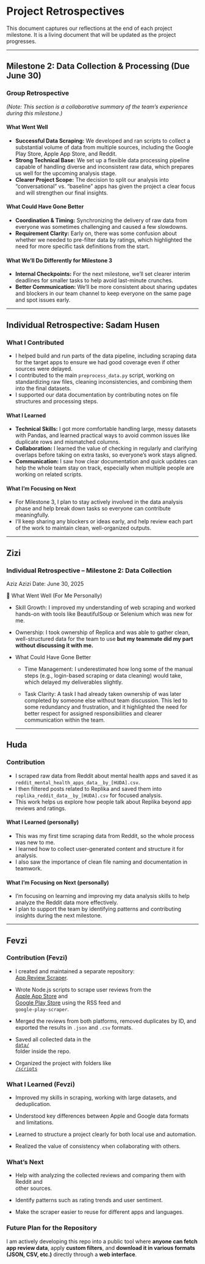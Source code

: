 # Project Retrospectives

This document captures our reflections at the end of each project milestone. It
is a living document that will be updated as the project progresses.

---

## **Milestone 2: Data Collection & Processing (Due June 30)**

### **Group Retrospective**

*(Note: This section is a collaborative summary of the team’s experience
during this milestone.)*

#### What Went Well

- **Successful Data Scraping:** We developed and ran scripts to collect a
substantial volume of data from multiple sources, including the Google Play Store,
Apple App Store, and Reddit.
- **Strong Technical Base:** We set up a flexible data processing pipeline capable
of handling diverse and inconsistent raw data, which prepares us well for the
upcoming analysis stage.
- **Clearer Project Scope:** The decision to split our analysis into “conversational”
vs. “baseline” apps has given the project a clear focus and will strengthen our
final insights.

#### What Could Have Gone Better

- **Coordination & Timing:** Synchronizing the delivery of raw data from everyone
was sometimes challenging and caused a few slowdowns.
- **Requirement Clarity:** Early on, there was some confusion about whether we
needed to pre-filter data by ratings, which highlighted the need for more specific
task definitions from the start.

#### What We’ll Do Differently for Milestone 3

- **Internal Checkpoints:** For the next milestone, we’ll set clearer interim
deadlines for smaller tasks to help avoid last-minute crunches.
- **Better Communication:** We’ll be more consistent about sharing updates and
blockers in our team channel to keep everyone on the same page and spot issues early.

---

## **Individual Retrospective: Sadam Husen**

### What I Contributed

- I helped build and run parts of the data pipeline, including scraping data for
the target apps to ensure we had good coverage even if other sources were delayed.
- I contributed to the main `preprocess_data.py` script, working on standardizing
raw files, cleaning inconsistencies, and combining them into the final datasets.
- I supported our data documentation by contributing notes on file structures and
processing steps.

#### What I Learned

- **Technical Skills:** I got more comfortable handling large, messy datasets
with Pandas, and learned practical ways to avoid common issues like duplicate
rows and mismatched columns.
- **Collaboration:** I learned the value of checking in regularly and clarifying
overlaps before taking on extra tasks, so everyone’s work stays aligned.
- **Communication:** I saw how clear documentation and quick updates can help the
whole team stay on track, especially when multiple people are working on related
scripts.

#### What I’m Focusing on Next

- For Milestone 3, I plan to stay actively involved in the data analysis phase and
help break down tasks so everyone can contribute meaningfully.
- I’ll keep sharing any blockers or ideas early, and help review each part of the
work to maintain clean, well-organized outputs.

---

## **Zizi**

### **Individual Retrospective – Milestone 2: Data Collection**

Aziz Azizi
Date: June 30, 2025

🔹 What Went Well (For Me Personally)

- Skill Growth: I improved my understanding of web scraping and worked hands-on
with tools like BeautifulSoup or Selenium which was new for me.

- Ownership: I took ownership of Replica and was able to
gather clean, well-structured data for the team to use **but my teammate did my
part without discussing it with me.**

- What Could Have Gone Better
  - Time Management: I underestimated how long some of the manual steps (e.g.,
  login-based scraping or data cleaning) would take, which delayed my deliverables
  slightly.

  - Task Clarity: A task I had already taken ownership of was later completed by
  someone else without team discussion. This led to some redundancy and
  frustration, and it highlighted the need for better respect for assigned
  responsibilities and clearer communication within the team.

  ---

## **Huda**

### Contribution

- I scraped raw data from Reddit about mental health apps and saved it as
`reddit_mental_health_apps_data__by_[HUDA].csv`.
- I then filtered posts related to Replika and saved them into
`replika_reddit_data__by_[HUDA].csv` for focused analysis.
- This work helps us explore how people talk about Replika beyond app reviews
and ratings.

#### What I Learned (personally)

- This was my first time scraping data from Reddit, so the whole process was
new to me.
- I learned how to collect user-generated content and structure it for analysis.
- I also saw the importance of clean file naming and documentation in teamwork.

#### What I’m Focusing on Next (personally)

- I’m focusing on learning and improving my data analysis skills to help analyze
the Reddit data more effectively.
- I plan to support the team by identifying patterns and contributing insights
during the next milestone.

---

## **Fevzi**

### Contribution (Fevzi)

- I created and maintained a separate repository:  
  [App Review Scraper](https://github.com/fevziismailsahin/app-review-scraper).

- Wrote Node.js scripts to scrape user reviews from the  
  [Apple App Store](https://apps.apple.com) and  
  [Google Play Store](https://play.google.com) using the RSS feed and  
  `google-play-scraper`.

- Merged the reviews from both platforms, removed duplicates by ID, and  
  exported the results in `.json` and `.csv` formats.

- Saved all collected data in the  
  [`data/`](https://github.com/fevziismailsahin/app-review-scraper/tree/main/data)  
  folder inside the repo.

- Organized the project with folders like  
  [`/scripts`](https://github.com/fevziismailsahin/app-review-scraper/tree/main/scripts)

### What I Learned (Fevzi)

- Improved my skills in scraping, working with large datasets, and deduplication.

- Understood key differences between Apple and Google data formats and limitations.

- Learned to structure a project clearly for both local use and automation.

- Realized the value of consistency when collaborating with others.

### What’s Next

- Help with analyzing the collected reviews and comparing them with Reddit and  
  other sources.

- Identify patterns such as rating trends and user sentiment.

- Make the scraper easier to reuse for different apps and languages.

### Future Plan for the Repository

I am actively developing this repo into a public tool where **anyone can fetch app
review data**, apply **custom filters**, and **download it in various formats  
(JSON, CSV, etc.)** directly through a **web interface**.
